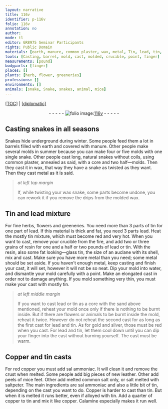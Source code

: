 ```yaml
---
layout: narrative
title: 116v
identifier: p-116v
folio: 116v
annotation: no
author:
mode: tl
editor: GR8975 Seminar Participants
rights: Public Domain
materials: [earth, manure, common plaster, wax, metal, Tin, lead, tin, resin, looking-glass tin, water, gold, silver, Copper, red copper, sal ammoniac, new leather, mice feet, common salt, salt, saltpeter, copper, Calamine]
tools: [Casting, barrel, mold, cast, molded, crucible, point, finger]
measurements: [pound]
bodyparts: [finger]
places: []
plants: [herb, flower, greeneries]
professions: []
environments: []
animals: [snake, Snake, snakes, animal, mice]
---
```


<p><a href="{{ site.baseurl }}/translation/" target="_blank">[TOC]</a> | <a href="{{ site.baseurl }}/texts/p-116v_tc/">[diplomatic]</a></p><div class="folio" align="center">- - - - - <a href="http://gallica.bnf.fr/ark:/12148/btv1b10500001g/f238.image" target="_blank"><img src="https://cu-mkp.github.io/2017-workshop-edition/assets/photo-icon.png" alt="folio image: " style="display:inline-block; margin-bottom:-3px;"/>116v</a> - - - - - </div>  
  

## <span class="tl">Casting</span> <span class="al">snake</span>s in all <span class="tmp">season</span>s

 
<span class="al">Snake</span>s hide underground during <span class="tmp">winter</span>. Some people feed them a lot in <span class="tl">barrel</span>s filled with <span class="m">earth</span> and covered with <span class="m">manure</span>. Other people make several <span class="tl">mold</span>s in <span class="tmp">summer</span> because you can make four or five <span class="tl">mold</span>s with one single <span class="al">snake</span>. Other people <span class="tl">cast</span> long, natural <span class="al">snakes</span> without coils, using <span class="m">common plaster</span>, annealed as said, with a core and two half—molds. Then they cast it in <span class="m">wax</span>, that way they have a <span class="al">snake</span> as twisted as they want. Then they cast <span class="m">metal</span> as it is said.
 
> *at left top margin*
> 
> 
>   If, while twisting your <span class="m">wax</span> snake, some parts become undone, you can rework it if you remove the drips from the <span class="tl">molded</span> <span class="m">wax</span>.
 
 
  

## <span class="m">Tin</span> and <span class="m">lead</span> mixture

 
For fine <span class="pa">herb</span>s, <span class="pa">flower</span>s and <span class="pa">greeneries</span>. You need more than 3 parts of <span class="m">tin</span> for one part of <span class="m">lead</span>. If this material is thick and fat, you need 3 parts <span class="m">lead</span>. Heat the mostly <span class="m">tin</span> mixture, which must become red and very hot. When you want to <span class="tl">cast</span>, remove your <span class="tl">crucible</span> from the fire, and add two or three grains of <span class="m">resin</span> for one and a half or two <span class="ms">pound</span>s of <span class="m">lead</span> or <span class="m">tin</span>. With the <span class="m">resin</span>, also some fat <span class="m">looking—glass tin</span>, the size of an auclane with its shell, mix and cast. Make sure you have more <span class="m">metal</span> than you need; some <span class="m">metal</span> should be set aside. If you haven't enough <span class="m">metal</span>, keep <span class="tl">cast</span>ing and finish your <span class="tl">cast</span>, it will set, however it will not be so neat. Dip your <span class="tl">mold</span> into <span class="m">water</span>, and dismantle your <span class="tl">mold</span> carefully with a <span class="tl">point</span>. Make an elongated <span class="tl">cast</span> in order not to damage anything. If you <span class="tl">mold</span> something very thin, you must make your <span class="tl">cast</span> with mostly <span class="m">tin</span>.
 
> *at left middle margin*
> 
> 
>   If you want to <span class="tl">cast</span> <span class="m">lead</span> or <span class="m">tin</span> as a core with the sand above mentioned, reheat your <span class="tl">mold</span> once only if there is nothing to be burnt inside. But if there are <span class="pa">flower</span>s or <span class="al">animal</span>s to be burnt inside the <span class="tl">mold</span>, reheat it twice. However do not reheat the second <span class="tl">cast</span> for as long as the first <span class="tl">cast</span> for <span class="m">lead</span> and <span class="m">tin</span>. As for <span class="m">gold</span> and <span class="m">silver</span>, those must be red when you <span class="tl">cast</span>. For <span class="m">lead</span> and <span class="m">tin</span>, let them cool down until you can dip your <span class="tl"><span class="bp">finger</span></span> into the <span class="tl">cast</span> without burning yourself. The <span class="tl">cast</span> must be warm.
 
 
  

## <span class="m">Copper</span> and <span class="m">tin</span> <span class="tl">cast</span>s

 
For <span class="m">red copper</span> you must add <span class="m">sal ammoniac</span>. It will clean it and remove the crust when melted. Some people add big pieces of <span class="m">new leather</span>. Other add peels of <span class="m"><span class="al">mice</span> feet</span>. Other add melted <span class="m">common salt</span> only, or <span class="m">salt</span> melted with <span class="m">saltpeter</span>. The main ingredients are <span class="m">sal ammoniac</span> and also a little bit of <span class="m">tin</span>, depending on the <span class="tl">cast</span> you want to do. <span class="m">Copper</span> is harder to <span class="tl">cast</span> than <span class="m">tin</span>. But when it is melted it runs better, even if alloyed with <span class="m">tin</span>. Add a quarter of <span class="m">copper</span> to <span class="m">tin</span> and mix it like <span class="m">copper</span>. <span class="m">Calamine</span> especially makes it run well.
 
